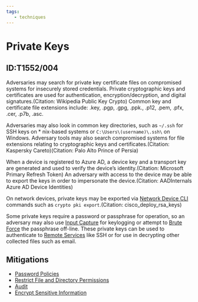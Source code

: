 ```yaml
---
tags:
   - techniques
---
```

# Private Keys
## ID:T1552/004
Adversaries may search for private key certificate files on compromised systems for insecurely stored credentials. Private cryptographic keys and certificates are used for authentication, encryption/decryption, and digital signatures.(Citation: Wikipedia Public Key Crypto) Common key and certificate file extensions include: .key, .pgp, .gpg, .ppk., .p12, .pem, .pfx, .cer, .p7b, .asc. 

Adversaries may also look in common key directories, such as <code>~/.ssh</code> for SSH keys on * nix-based systems or <code>C:&#92;Users&#92;(username)&#92;.ssh&#92;</code> on Windows. Adversary tools may also search compromised systems for file extensions relating to cryptographic keys and certificates.(Citation: Kaspersky Careto)(Citation: Palo Alto Prince of Persia)

When a device is registered to Azure AD, a device key and a transport key are generated and used to verify the device’s identity.(Citation: Microsoft Primary Refresh Token) An adversary with access to the device may be able to export the keys in order to impersonate the device.(Citation: AADInternals Azure AD Device Identities)

On network devices, private keys may be exported via [Network Device CLI](/mitre/techniques/T1059/008) commands such as `crypto pki export`.(Citation: cisco_deploy_rsa_keys) 

Some private keys require a password or passphrase for operation, so an adversary may also use [Input Capture](/mitre/techniques/T1056) for keylogging or attempt to [Brute Force](/mitre/techniques/T1110) the passphrase off-line. These private keys can be used to authenticate to [Remote Services](/mitre/techniques/T1021) like SSH or for use in decrypting other collected files such as email.
## Mitigations
* [Password Policies](/mitre/mitigations/M1027)
* [Restrict File and Directory Permissions](/mitre/mitigations/M1022)
* [Audit](/mitre/mitigations/M1047)
* [Encrypt Sensitive Information](/mitre/mitigations/M1041)
